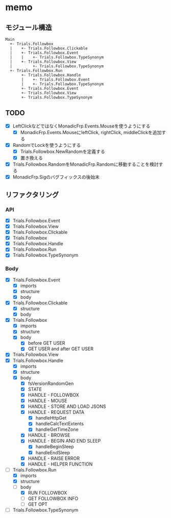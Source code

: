 memo
====

モジュール構造
--------------

```
Main
  +- Trials.Followbox
  |    +- Trials.Followbox.Clickable
  |    +- Trials.Followbox.Event
  |    |    +- Trials.Followbox.TypeSynonym
  |    +- Trials.Followbox.View
  |         +- Trials.Followbox.TypeSynonym
  +- Trials.Followbox.Run
       +- Trials.Followbox.Handle
       |    +- Trials.Followbox.Event
       |    +- Trials.Followbox.TypeSynonym
       +- Trials.Followbox.Event
       +- Trials.Followbox.View
       +- Trials.Followbox.TypeSynonym
```

TODO
----

* [x] LeftClickなどではなくMonadicFrp.Events.Mouseを使うようにする
	+ [x] MonadicFrp.Events.MouseにleftClick, rightClick, middleClickを追加する
* [x] RandomでLockを使うようにする
	+ [x] Trials.Followbox.NewRandomを定義する
	+ [x] 置き換える
* [x] Trials.Followbox.RandomをMonadicFrp.Randomに移動することを検討する
* [x] MonadicFrp.Sigのバグフィックスの後始末

リファクタリング
----------------

### API

* [x] Trials.Followbox.Event
* [x] Trials.Followbox.View
* [x] Trials.Followbox.Clickable
* [x] Trials.Followbox
* [x] Trials.Followbox.Handle
* [x] Trials.Followbox.Run
* [x] Trials.Followbox.TypeSynonym

### Body

* [x] Trials.Followbox.Event
	+ [x] imports
	+ [x] structure
	+ [x] body
* [x] Trials.Followbox.Clickable
	+ [x] structure
	+ [x] body
* [x] Trials.Followbox
	+ [x] imports
	+ [x] structure
	+ [x] body
		- [x] before GET USER
		- [x] GET USER and after GET USER
* [x] Trials.Followbox.View
* [x] Trials.Followbox.Handle
	+ [x] imports
	+ [x] structure
	+ [x] body
		- [x] fsVersionRandomGen
		- [x] STATE
		- [x] HANDLE - FOLLOWBOX
		- [x] HANDLE - MOUSE
		- [x] HANDLE - STORE AND LOAD JSONS
		- [x] HANDLE - REQUEST DATA
			* [x] handleHttpGet
			* [x] handleCalcTextExtents
			* [x] handleGetTimeZone
		- [x] HANDLE - BROWSE
		- [x] HANDLE - BEGIN AND END SLEEP
			* [x] handleBeginSleep
			* [x] handleEndSleep
		- [x] HANDLE - RAISE ERROR
		- [x] HANDLE - HELPER FUNCTION
* [ ] Trials.Followbox.Run
	+ [x] imports
	+ [x] structure
	+ [ ] body
		- [x] RUN FOLLOWBOX
		- [ ] GET FOLLOWBOX INFO
		- [ ] GET OPT
* [ ] Trials.Followbox.TypeSynonym
